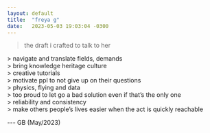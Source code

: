 ```yaml
---
layout: default
title:  "freya g"
date:   2023-05-03 19:03:04 -0300
---
```

  
> the draft i crafted to talk to her
  
  
\> navigate and translate fields, demands  
\> bring knowledge heritage culture  
\> creative tutorials  
\> motivate ppl to not give up on their questions  
\> physics, flying and data  
\> too proud to let go a bad solution even if that’s the only one  
\> reliability and consistency  
\> make others people’s lives easier when the act is quickly reachable  
  
--- GB (May/2023)
